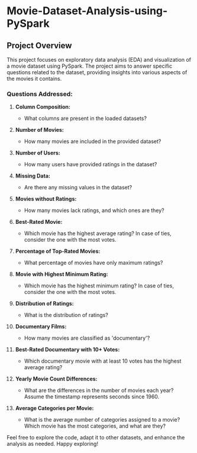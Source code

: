 # Movie-Dataset-Analysis-using-PySpark

## Project Overview

This project focuses on exploratory data analysis (EDA) and visualization of a movie dataset using PySpark. The project aims to answer specific questions related to the dataset, providing insights into various aspects of the movies it contains.

### Questions Addressed:

1. **Column Composition:**
   - What columns are present in the loaded datasets?

2. **Number of Movies:**
   - How many movies are included in the provided dataset?

3. **Number of Users:**
   - How many users have provided ratings in the dataset?

4. **Missing Data:**
   - Are there any missing values in the dataset?

5. **Movies without Ratings:**
   - How many movies lack ratings, and which ones are they?

6. **Best-Rated Movie:**
   - Which movie has the highest average rating? In case of ties, consider the one with the most votes.

7. **Percentage of Top-Rated Movies:**
   - What percentage of movies have only maximum ratings?

8. **Movie with Highest Minimum Rating:**
   - Which movie has the highest minimum rating? In case of ties, consider the one with the most votes.

9. **Distribution of Ratings:**
   - What is the distribution of ratings?

10. **Documentary Films:**
    - How many movies are classified as 'documentary'?

11. **Best-Rated Documentary with 10+ Votes:**
    - Which documentary movie with at least 10 votes has the highest average rating?

12. **Yearly Movie Count Differences:**
    - What are the differences in the number of movies each year? Assume the timestamp represents seconds since 1960.

13. **Average Categories per Movie:**
    - What is the average number of categories assigned to a movie? Which movie has the most categories, and what are they?

Feel free to explore the code, adapt it to other datasets, and enhance the analysis as needed. Happy exploring!
